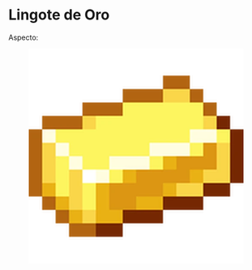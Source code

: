# Lingote de Oro

Aspecto:

<figure><img src="../../../../.gitbook/assets/image (3) (1).png" alt=""><figcaption></figcaption></figure>

